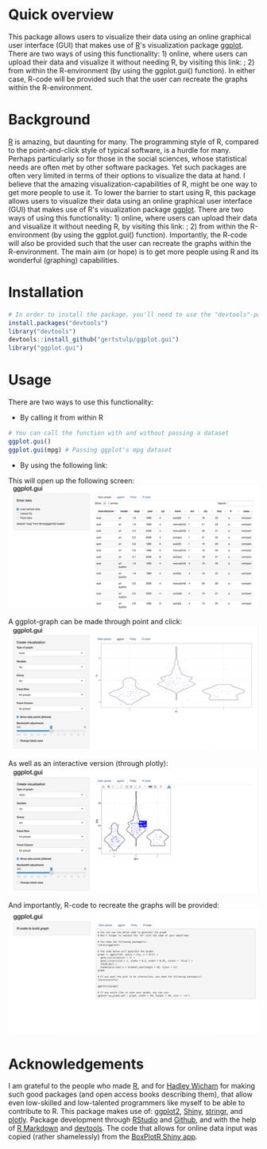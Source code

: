 
<!-- README.md is generated from README.Rmd. Please edit that file -->
Quick overview
==============

This package allows users to visualize their data using an online graphical user interface (GUI) that makes use of [R](https://www.r-project.org/)'s visualization package [ggplot](http://ggplot2.org/). There are two ways of using this functionality: 1) online, where users can upload their data and visualize it without needing R, by visiting this link: ; 2) from within the R-environment (by using the ggplot.gui() function). In either case, R-code will be provided such that the user can recreate the graphs within the R-environment.

Background
==========

[R](https://www.r-project.org/) is amazing, but daunting for many. The programming style of R, compared to the point-and-click style of typical software, is a hurdle for many. Perhaps particularly so for those in the social sciences, whose statistical needs are often met by other software packages. Yet such packages are often very limited in terms of their options to visualize the data at hand. I believe that the amazing visualization-capabilities of R, might be one way to get more people to use it. To lower the barrier to start using R, this package allows users to visualize their data using an online graphical user interface (GUI) that makes use of R's visualization package [ggplot](http://ggplot2.org/). There are two ways of using this functionality: 1) online, where users can upload their data and visualize it without needing R, by visiting this link: ; 2) from within the R-environment (by using the ggplot.gui() function). Importantly, the R-code will also be provided such that the user can recreate the graphs within the R-environment. The main aim (or hope) is to get more people using R and its wonderful (graphing) capabilities.

Installation
============

``` r
# In order to install the package, you'll need to use the "devtools"-package
install.packages("devtools")
library("devtools")
devtools::install_github("gertstulp/ggplot.gui")
library("ggplot.gui")
```

Usage
=====

There are two ways to use this functionality:

-   By calling it from within R

``` r
# You can call the function with and without passing a dataset
ggplot.gui()
ggplot.gui(mpg) # Passing ggplot's mpg dataset
```

-   By using the following link:

This will open up the following screen: ![](man/figures/tab_data%20upload.png)

A ggplot-graph can be made through point and click: ![](man/figures/tab_ggplot.png)

As well as an interactive version (through plotly): ![](man/figures/tab_plotly.png)

And importantly, R-code to recreate the graphs will be provided: ![](man/figures/tab_R-code.png)

Acknowledgements
================

I am grateful to the people who made [R](https://www.r-project.org/), and for [Hadley Wicham](http://hadley.nz/) for making such good packages (and open access books describing them), that allow even low-skilled and low-talented programmers like myself to be able to contribute to R. This package makes use of: [ggplot2](http://ggplot2.tidyverse.org/), [Shiny](http://shiny.rstudio.com/), [stringr](http://stringr.tidyverse.org/), and [plotly](https://plot.ly/r/). Package development through [RStudio](https://www.rstudio.com/) and [Github](https://github.com/), and with the help of [R Markdown](http://rmarkdown.rstudio.com) and [devtools](). The code that allows for online data input was copied (rather shamelessly) from the [BoxPlotR Shiny app](https://github.com/VizWizard/BoxPlotR.shiny).
